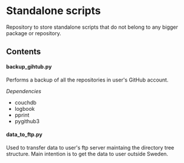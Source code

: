 # Standalone scripts

Repository to store standalone scripts that do not belong to any bigger package or repository.

## Contents

#### backup_gihtub.py
Performs a backup of all the repositories in user's GitHub account.

*Dependencies*

* couchdb
* logbook
* pprint
* pygithub3

#### data_to_ftp.py
Used to transfer data to user's ftp server maintaing the directory tree structure. Main intention
is to get the data to user outside Sweden.

